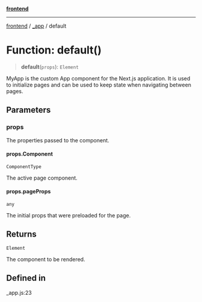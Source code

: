 [**frontend**](../../README.md)

***

[frontend](../../modules.md) / [\_app](../README.md) / default

# Function: default()

> **default**(`props`): `Element`

MyApp is the custom App component for the Next.js application.
It is used to initialize pages and can be used to keep state when navigating between pages.

## Parameters

### props

The properties passed to the component.

#### props.Component

`ComponentType`

The active page component.

#### props.pageProps

`any`

The initial props that were preloaded for the page.

## Returns

`Element`

The component to be rendered.

## Defined in

\_app.js:23
